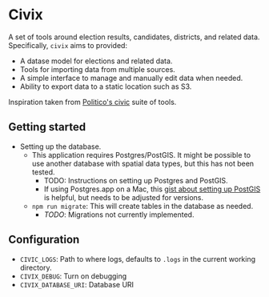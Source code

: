 # Civix

A set of tools around election results, candidates, districts, and related data. Specifically, `civix` aims to provided:

- A datase model for elections and related data.
- Tools for importing data from multiple sources.
- A simple interface to manage and manually edit data when needed.
- Ability to export data to a static location such as S3.

Inspiration taken from [Politico's civic](https://github.com/The-Politico/politico-civic) suite of tools.

## Getting started

- Setting up the database.
  - This application requires Postgres/PostGIS. It might be possible to use another database with spatial data types, but this has not been tested.
    - TODO: Instructions on setting up Postgres and PostGIS.
    - If using Postgres.app on a Mac, this [gist about setting up PostGIS](https://gist.github.com/joshuapowell/e209a4dac5c8187ea8ce) is helpful, but needs to be adjusted for versions.
  - `npm run migrate`: This will create tables in the database as needed.
    - _TODO_: Migrations not currently implemented.

## Configuration

- `CIVIC_LOGS`: Path to where logs, defaults to `.logs` in the current working directory.
- `CIVIX_DEBUG`: Turn on debugging
- `CIVIX_DATABASE_URI`: Database URI
